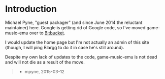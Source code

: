 # Introduction #

Michael Pyne, "guest packager" (and since June 2014 the reluctant maintainer) here. Google is getting rid of Google code, so I've moved game-music-emu over to [Bitbucket](https://bitbucket.org/mpyne/game-music-emu/).

I would update the home page but I'm not actually an admin of this site (though, I will ping Blargg to do it in case he's still around).

Despite my own lack of updates to the code, game-music-emu is not dead and will not die as a result of the move.

> - mpyne, 2015-03-12